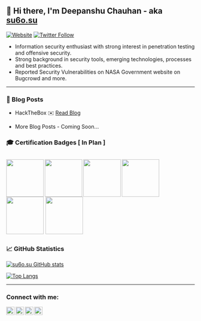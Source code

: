 ## 👋 Hi there, I'm Deepanshu Chauhan - aka [su6o.su][website]


[![Website](https://img.shields.io/website?label=su60su&style=flat-square&url=https://linktr.ee/aehdevils)][website]
[![Twitter Follow](https://img.shields.io/twitter/follow/su60su?color=1DA1F2&logo=twitter&style=flat-square)](https://twitter.com/intent/follow?screen_name=su6osu)

- Information security enthusiast with strong interest in penetration testing and offensive security.
- Strong background in security tools, emerging technologies, processes and best practices.
- Reported Security Vulnerabilities on NASA Government website on Bugcrowd and more.

---

### 📕 Blog Posts

<!-- LIST:START -->
- HackTheBox ✉️ [Read Blog](https://www.hackthebox.com/blog)
<!-- LIST:END -->
- More Blog Posts - Coming Soon...


### 🎓 Certification Badges [ In Plan ]

[<img align="left" width="100px" src="https://bhavsec.com/img/oscp-badge.png"/>](https://www.credential.net/29f7f885-5017-4ed0-b688-54cce6ea8ebc)
[<img align="left" width="100px" src="https://bhavsec.com/img/ceh-badge.png"/>](https://aspen.eccouncil.org/VerifyBadge?type=certification&a=KfkCVMZRbFcw3rsbKPF8DZP1eqcq4QFLJP+stohNphI=)
[<img align="left" width="100px" src="https://bhavsec.com/img/cybersecurity-cisco-badge.png"/>](https://www.credly.com/badges/ec563188-d435-4801-8d10-c8e2b7b4d6ff/public_url)
[<img width="100px" src="https://bhavsec.com/img/pcep-badge.png"/>](https://www.credly.com/badges/c9288dec-c864-4da8-9cb8-eacc7b53fa8a)
[<img width="100px" src="https://bhavsec.com/img/sc-900-logo.png"/>](https://www.credly.com/badges/faba37a2-52e5-45c4-aad6-37866b7aaa29?source=linked_in_profile)
[<img width="100px" src="https://bhavsec.com/img/alteredsecurity-logo.png"/>](https://eu.badgr.com/public/assertions/nKkFN53UQ2m_BANVrOERPA?identity__email=bhavsec@gmail.com)
 ---

### 📈 GitHub Statistics

[![su6o.su GitHub stats](https://github-readme-stats.vercel.app/api?username=0day-de&show_icons=true&hide=contribs&count_private=true)][github]

[![Top Langs](https://github-readme-stats.vercel.app/api/top-langs/?username=0day-de&layout=compact)][github]

---

### Connect with me:

[<img align="left" alt="linktr.ee/aehdevils" width="22px" src="https://img.icons8.com/material-rounded/24/FAB005/globe--v1.png"/>][website] 
[<img align="left" alt="su6osu | Twitter" width="22px" src="https://img.icons8.com/ios-glyphs/30/FAB005/twitter--v1.png"/>][twitter]
[<img align="left" alt="deepanshu-chauhan-466232266 | LinkedIn" width="22px" src="https://img.icons8.com/ios-glyphs/30/FAB005/linkedin.png"/>][linkedin]
[<img align="left" alt="su6o.su | Instagram" width="22px" src="https://img.icons8.com/ios-glyphs/30/FAB005/instagram-new.png"/>][instagram]

<!-- Reference Links -->

[website]: https://0day-de.github.io/LinkHub
[twitter]: https://twitter.com/su6osu
[github]: https://github.com/0day-de
[instagram]: https://instagram.com/su6osu
[linkedin]: https://www.linkedin.com/in/deepanshu-chauhan-466232266
